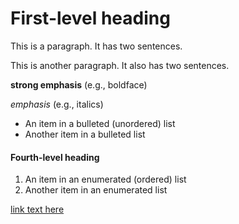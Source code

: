 # First-level heading
This is a paragraph. It has two sentences.

This is another paragraph. It also has two sentences.

**strong emphasis** (e.g., boldface)

*emphasis* (e.g., italics)

- An item in a bulleted (unordered) list
- Another item in a bulleted list
#### Fourth-level heading
1. An item in an enumerated (ordered) list
2. Another item in an enumerated list

[link text here](link.address.here "link title here")